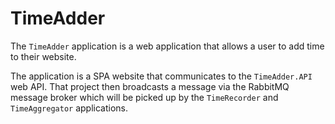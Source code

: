 # TimeAdder

The `TimeAdder` application is a web application that allows a user to add time to their website.

The application is a SPA website that communicates to the `TimeAdder.API` web API.  That project then broadcasts a message via the RabbitMQ message broker which will be picked up by the `TimeRecorder` and `TimeAggregator` applications.